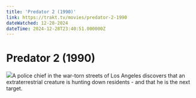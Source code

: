 ```yaml
---
title: 'Predator 2 (1990)' 
link: https://trakt.tv/movies/predator-2-1990
dateWatched: 12-28-2024
dateTime: 2024-12-28T23:40:51.000000Z
---
```

# Predator 2 (1990)

![](https://walter-r2.trakt.tv/images/movies/000/000/134/fanarts/thumb/ac981cb158.jpg)A police chief in the war-torn streets of Los Angeles discovers that an extraterrestrial creature is hunting down residents - and that he is the next target.